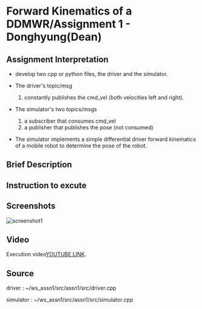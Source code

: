 # Forward Kinematics of a DDMWR/Assignment 1 - Donghyung(Dean)

## Assignment Interpretation
* develop two cpp or python files, the driver and the simulator.

* The driver's topic/msg 
    1) constantly publishes the cmd_vel (both velocities left and right). 

* The simulator's two topics/msgs 
    1) a subscriber that consumes cmd_vel
    1) a publisher that publishes the pose (not consumed)

* The simulator implements a simple differential driver forward kinematics of a mobile robot to determine the pose of the robot.

## Brief Description


## Instruction to excute


## Screenshots
![screenshot1](./images/screenshot1.png)

## Video
Execution video[YOUTUBE LINK](https://pages.github.com/).


## Source

driver : ~/ws_assn1/src/assn1/src/driver.cpp

simulator : ~/ws_assn1/src/assn1/src/simulator.cpp
